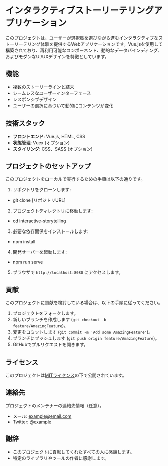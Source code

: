 # インタラクティブストーリーテリングアプリケーション

このプロジェクトは、ユーザーが選択肢を選びながら進むインタラクティブなストーリーテリング体験を提供するWebアプリケーションです。Vue.jsを使用して構築されており、再利用可能なコンポーネント、動的なデータバインディング、およびモダンなUI/UXデザインを特徴としています。

## 機能

- 複数のストーリーラインと結末
- シームレスなユーザーインターフェース
- レスポンシブデザイン
- ユーザーの選択に基づいて動的にコンテンツが変化

## 技術スタック

- **フロントエンド**: Vue.js, HTML, CSS
- **状態管理**: Vuex (オプション)
- **スタイリング**: CSS、SASS (オプション)

## プロジェクトのセットアップ

このプロジェクトをローカルで実行するための手順は以下の通りです。

1. リポジトリをクローンします:

- git clone [リポジトリURL]


2. プロジェクトディレクトリに移動します:

- cd interactive-storytelling

3. 必要な依存関係をインストールします:

- npm install

4. 開発サーバーを起動します:

- npm run serve


5. ブラウザで `http://localhost:8080` にアクセスします。

## 貢献

このプロジェクトに貢献を検討している場合は、以下の手順に従ってください。

1. プロジェクトをフォークします。
2. 新しいブランチを作成します (`git checkout -b feature/AmazingFeature`)。
3. 変更をコミットします (`git commit -m 'Add some AmazingFeature'`)。
4. ブランチにプッシュします (`git push origin feature/AmazingFeature`)。
5. GitHubでプルリクエストを開きます。

## ライセンス

このプロジェクトは[MITライセンス](LICENSE)の下で公開されています。

## 連絡先

プロジェクトのメンテナーの連絡先情報（任意）。

- メール: example@email.com
- Twitter: [@example](https://twitter.com/example)

## 謝辞

- このプロジェクトに貢献してくれたすべての人に感謝します。
- 特定のライブラリやツールの作者に感謝します。
